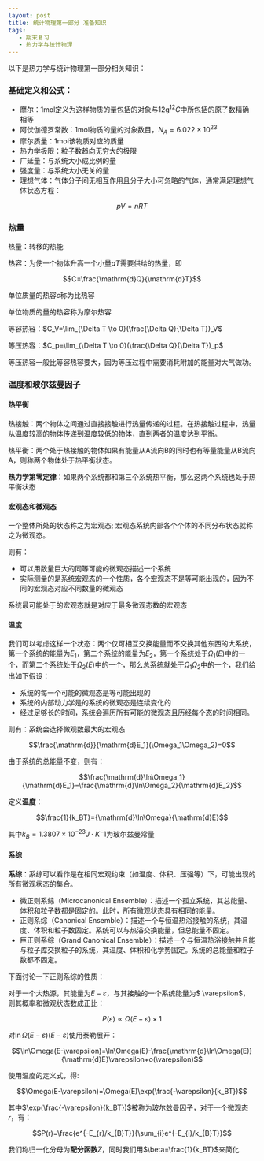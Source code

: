 ```yaml
---
layout: post
title: 统计物理第一部分 准备知识
tags: 
   - 期末复习
   - 热力学与统计物理
---
```


以下是热力学与统计物理第一部分相关知识：

### 基础定义和公式：

+ 摩尔：1mol定义为这样物质的量包括的对象与12g$^12C$中所包括的原子数精确相等
+ 阿伏伽德罗常数：1mol物质的量的对象数目，$N_A=6.022\times 10^{23}$
+ 摩尔质量：1mol该物质对应的质量
+ 热力学极限：粒子数趋向无穷大的极限
+ 广延量：与系统大小成比例的量
+ 强度量：与系统大小无关的量
+ 理想气体：气体分子间无相互作用且分子大小可忽略的气体，通常满足理想气体状态方程：

$$pV=nRT$$

### 热量

热量：转移的热能

热容：为使一个物体升高一个小量$dT$需要供给的热量，即

$$C=\frac{\mathrm{d}Q}{\mathrm{d}T}$$

单位质量的热容$c$称为比热容

单位物质的量的热容称为摩尔热容

等容热容：$C_V=\lim_{\Delta T \to 0}(\frac{\Delta Q}{\Delta T})_V$

等压热容：$C_p=\lim_{\Delta T \to 0}(\frac{\Delta Q}{\Delta T})_p$

等压热容一般比等容热容要大，因为等压过程中需要消耗附加的能量对大气做功。

### 温度和玻尔兹曼因子

#### 热平衡

热接触：两个物体之间通过直接接触进行热量传递的过程。在热接触过程中，热量从温度较高的物体传递到温度较低的物体，直到两者的温度达到平衡。

热平衡：两个处于热接触的物体如果有能量从A流向B的同时也有等量能量从B流向A，则称两个物体处于热平衡状态。

**热力学第零定律**：如果两个系统都和第三个系统热平衡，那么这两个系统也处于热平衡状态

#### 宏观态和微观态

一个整体所处的状态称之为宏观态; 宏观态系统内部各个个体的不同分布状态就称之为微观态。

则有：
+ 可以用数量巨大的同等可能的微观态描述一个系统
+ 实际测量的是系统宏观态的一个性质，各个宏观态不是等可能出现的，因为不同的宏观态对应不同数量的微观态

系统最可能处于的宏观态就是对应于最多微观态数的宏观态

#### 温度

我们可以考虑这样一个状态：两个仅可相互交换能量而不交换其他东西的大系统，第一个系统的能量为$E_1$，第二个系统的能量为$E_2$，第一个系统处于$\Omega_1(E)$中的一个，而第二个系统处于$\Omega_2(E)$中的一个，那么总系统就处于$\Omega_1\Omega_2$中的一个，我们给出如下假设：

+ 系统的每一个可能的微观态是等可能出现的
+ 系统的内部动力学是的系统的微观态是连续变化的
+ 经过足够长的时间，系统会遍历所有可能的微观态且历经每个态的时间相同。

则有：系统会选择微观数最大的宏观态

$$\frac{\mathrm{d}}{\mathrm{d}E_1}(\Omega_1\Omega_2)=0$$

由于系统的总能量不变，则有：

$$\frac{\mathrm{d}\ln\Omega_1}{\mathrm{d}E_1}=\frac{\mathrm{d}\ln\Omega_2}{\mathrm{d}E_2}$$

定义**温度**：

$$\frac{1}{k_BT}={\mathrm{d}\ln\Omega}{\mathrm{d}E}$$

其中$k_B=1.3807\times10^{-23} J\cdot K^-1$为玻尔兹曼常量

#### 系综

**系综**：系综可以看作是在相同宏观约束（如温度、体积、压强等）下，可能出现的所有微观状态的集合。

+ 微正则系综（Microcanonical Ensemble）：描述一个孤立系统，其总能量、体积和粒子数都是固定的。此时，所有微观状态具有相同的能量。
+ 正则系综（Canonical Ensemble）：描述一个与恒温热浴接触的系统，其温度、体积和粒子数固定。系统可以与热浴交换能量，但总能量不固定。
+ 巨正则系综（Grand Canonical Ensemble）：描述一个与恒温热浴接触并且能与粒子库交换粒子的系统，其温度、体积和化学势固定。系统的总能量和粒子数都不固定。

下面讨论一下正则系综的性质：

对于一个大热源，其能量为$E-\varepsilon$，与其接触的一个系统能量为$
\varepsilon$，则其概率和微观状态数成正比：

$$P(\varepsilon)\propto\Omega(E-\varepsilon)\times1$$

对$\ln\Omega(E-\varepsilon)(E-\varepsilon)$使用泰勒展开：

$$\ln\Omega(E-\varepsilon)=\ln\Omega(E)-\frac{\mathrm{d}\ln\Omega(E)}{\mathrm{d}E}\varepsilon+o(\varepsilon)$$

使用温度的定义式，得:

$$\Omega(E-\varepsilon)=\Omega(E)\exp(\frac{-\varepsilon}{k_BT})$$

其中$\exp(\frac{-\varepsilon}{k_BT})$被称为玻尔兹曼因子，对于一个微观态$r$，有：

$$P(r)=\frac{e^{-E_{r}/k_{B}T}}{\sum_{i}e^{-E_{i}/k_{B}T}}$$

我们称归一化分母为**配分函数**$Z$，同时我们用$\beta=\frac{1}{k_BT}$来简化


